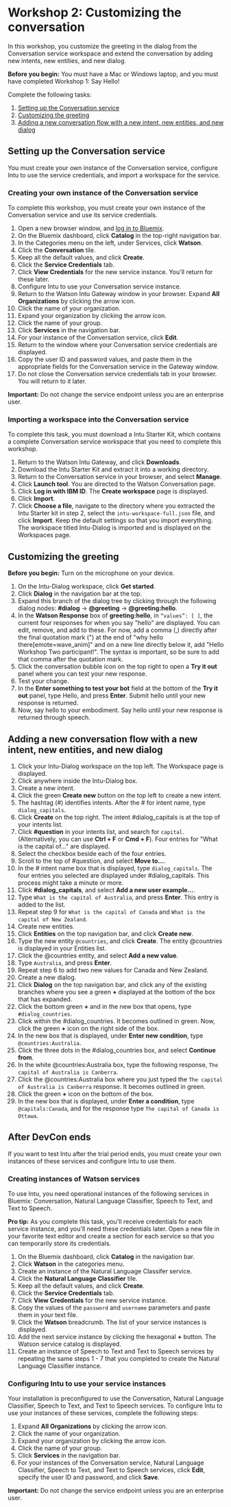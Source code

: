 # Workshop 2: Customizing the conversation 

In this workshop, you customize the greeting in the dialog from the Conversation service workspace and extend the conversation by adding new intents, new entities, and new dialog.

**Before you begin:** You must have a Mac or Windows laptop, and you must have completed Workshop 1: Say Hello!

Complete the following tasks:

1. [Setting up the Conversation service](#setting-up-the-conversation-service)
2. [Customizing the greeting](#customizing-the-greeting)
3. [Adding a new conversation flow with a new intent, new entities, and new dialog](#adding-a-new-conversation-flow-with-a-new-intent,-new-entities,-and-new-dialog)

## Setting up the Conversation service

You must create your own instance of the Conversation service, configure Intu to use the service credentials, and import a workspace for the service.

### Creating your own instance of the Conversation service

To complete this workshop, you must create your own instance of the Conversation service and use its service credentials.

1. Open a new browser window, and [log in to Bluemix](https://idaas.iam.ibm.com/idaas/mtfim/sps/authsvc?PolicyId=urn:ibm:security:authentication:asf:basicldapuser).
2. On the Bluemix dashboard, click **Catalog** in the top-right navigation bar.
3. In the Categories menu on the left, under Services, click **Watson**.
4. Click the **Conversation** tile.
  1. Keep all the default values, and click **Create**.
  2. Click the **Service Credentials** tab.
  3. Click **View Credentials** for the new service instance. You'll return for these later.
5. Configure Intu to use your Conversation service instance.
  1. Return to the Watson Intu Gateway window in your browser. Expand **All Organizations** by clicking the arrow icon.
  2. Click the name of your organization.
  3. Expand your organization by clicking the arrow icon.
  4. Click the name of your group.
  5. Click **Services** in the navigation bar.
  6. For your instance of the Conversation service, click **Edit**.
  7. Return to the window where your Conversation service credentials are displayed.
  8. Copy the user ID and password values, and paste them in the appropriate fields for the Conversation service in the Gateway window.
  8. Do not close the Conversation service credentials tab in your browser. You will return to it later.

**Important:** Do not change the service endpoint unless you are an enterprise user.

### Importing a workspace into the Conversation service

To complete this task, you must download a Intu Starter Kit, which contains a complete Conversation service workspace that you need to complete this workshop.

1. Return to the Watson Intu Gateway, and click **Downloads**.
2. Download the Intu Starter Kit and extract it into a working directory.
3. Return to the Conversation service in your browser, and select **Manage**.
4. Click **Launch tool**. You are directed to the Watson Conversation page.
5. Click **Log in with IBM ID**. The **Create workspace** page is displayed.
5. Click **Import**.
6. Click **Choose a file**, navigate to the directory where you extracted the Intu Starter kit in step 2, select the `intu-workspace-full.json` file, and click **Import**. Keep the default settings so that you import everything. The workspace titled Intu-Dialog is imported and is displayed on the Workspaces page.

## Customizing the greeting

**Before you begin:** Turn on the microphone on your device.

1. On the Intu-Dialog workspace, click **Get started**.
2. Click **Dialog** in the navigation bar at the top.
3. Expand this branch of the dialog tree by clicking through the following dialog nodes: **#dialog** -> **@greeting** -> **@greeting:hello**.
4. In the **Watson Response** box of **greeting:hello**, in `“values”: [ ]`, the current four responses for when you say "hello" are displayed. You can edit, remove, and add to these. For now, add a comma (,) directly after the final quotation mark (") at the end of "why hello there[emote=wave_anim]" and on a new line directly below it, add "Hello Workshop Two participant!". The syntax is important, so be sure to add that comma after the quotation mark.
5. Click the conversation bubble icon on the top right to open a **Try it out** panel where you can test your new response.
6. Test your change. 
  1. In the **Enter something to test your bot** field at the bottom of the **Try it out** panel, type Hello, and press **Enter**. Submit hello until your new response is returned.
  2. Now, say hello to your embodiment. Say hello until your new response is returned through speech.
  
## Adding a new conversation flow with a new intent, new entities, and new dialog

1. Click your Intu-Dialog workspace on the top left. The Workspace page is displayed.
2. Click anywhere inside the Intu-Dialog box.
3. Create a new intent.
  1. Click the green **Create new** button on the top left to create a new intent.
  2. The hashtag (#) identifies intents. After the # for intent name, type `dialog_capitals`.
  3. Click **Create** on the top right. The intent #dialog_capitals is at the top of your intents list.
  4. Click **#question** in your intents list, and search for `capital`. (Alternatively, you can use **Ctrl + F** or **Cmd + F**). Four entries for "What is the capital of..." are displayed.
  5. Select the checkbox beside each of the four entries.
  6. Scroll to the top of #question, and select **Move to...**.
  7. In the # intent name box that is displayed, type `dialog_capitals`. The four entries you selected are displayed under #dialog_capitals. This process might take a minute or more.
  8. Click **#dialog_capitals**, and select **Add a new user example…**.
  9. Type `What is the capital of Australia`, and press **Enter**. This entry is added to the list.
  10. Repeat step 9 for `What is the capital of Canada` and `What is the capital of New Zealand`.
4. Create new entities.
  1. Click **Entities** on the top navigation bar, and click **Create new**.
  2. Type the new entity `@countries`, and click **Create**. The entity @countries is displayed in your Entities list.
  3. Click the @countries entity, and select **Add a new value**.
  4. Type `Australia`, and press **Enter**.
  5. Repeat step 6 to add two new values for Canada and New Zealand.
5. Create a new dialog.
  1. Click **Dialog** on the top navigation bar, and click any of the existing branches where you see a green **+** displayed at the bottom of the box that has expanded.
  2. Click the bottom green **+** and in the new box that opens, type `#dialog_countries`.
  3. Click within the #dialog_countries. It becomes outlined in green. Now, click the green **+** icon on the right side of the box. 
  4. In the new box that is displayed, under **Enter new condition**, type `@countries:Australia`.
  5. Click the three dots in the #dialog_countries box, and select **Continue from**. 
  6. In the white @countries:Australia box, type the following response, `The capital of Australia is Canberra`.
  7. Click the @countries:Australia box where you just typed the `The capital of Australia is Canberra` response. It becomes outlined in green.
  8. Click the green **+** icon on the bottom of the box. 
  9. In the new box that is displayed, under **Enter a condition**, type `@capitals:Canada`, and for the response type `The capital of Canada is Ottawa`.

## After DevCon ends

If you want to test Intu after the trial period ends, you must create your own instances of these services and configure Intu to use them.

### Creating instances of Watson services
To use Intu, you need operational instances of the following services in Bluemix: Conversation, Natural Language Classifier, Speech to Text, and Text to Speech.

**Pro tip:** As you complete this task, you'll receive credentials for each service instance, and you'll need these credentials later. Open a new file in your favorite text editor and create a section for each service so that you can temporarily store its credentials.

1. On the Bluemix dashboard, click **Catalog** in the navigation bar.
2. Click **Watson** in the categories menu.
3. Create an instance of the Natural Language Classifer service.
  1. Click the **Natural Language Classifier** tile.
  2. Keep all the default values, and click **Create**.
  3. Click the **Service Credentials** tab.
  4. Click **View Credentials** for the new service instance.
  5. Copy the values of the `password` and `username` parameters and paste them in your text file.
  6. Click the **Watson** breadcrumb. The list of your service instances is displayed.
  7. Add the next service instance by clicking the hexagonal **+** button. The Watson service catalog is displayed.
4. Create an instance of Speech to Text and Text to Speech services by repeating the same steps 1 - 7 that you completed to create the Natural Language Classifier instance.

### Configuring Intu to use your service instances
Your installation is preconfigured to use the Conversation, Natural Language Classifier, Speech to Text, and Text to Speech services. To configure Intu to use your instances of these services, complete the following steps:

1. Expand **All Organizations** by clicking the arrow icon.
2. Click the name of your organization.
3. Expand your organization by clicking the arrow icon.
4. Click the name of your group.
5. Click **Services** in the navigation bar.
6. For your instances of the Conversation service, Natural Language Classifier, Speech to Text, and Text to Speech services, click **Edit**, specify the user ID and password, and click **Save**.

**Important:** Do not change the service endpoint unless you are an enterprise user.
